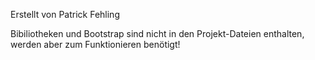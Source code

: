 Erstellt von Patrick Fehling

Bibiliotheken und Bootstrap sind nicht in den Projekt-Dateien enthalten, werden aber zum Funktionieren benötigt!

